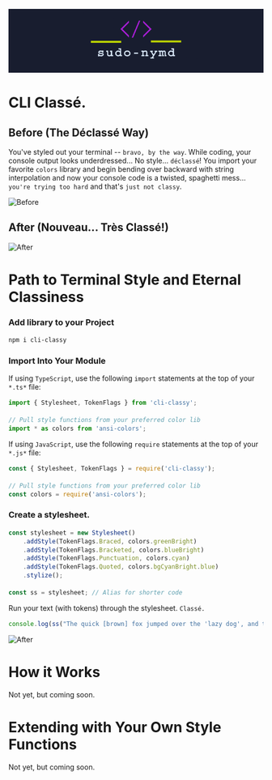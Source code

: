![Sudo-Nymd](https://github.com/sudo-nymd/branding/blob/main/images/banner.png?raw=true)
# CLI Classé.

## Before (The Déclassé Way)

You've styled out your terminal -- ```bravo, by the way```. While coding, your console output looks underdressed... No style... ```déclassé```! You import your favorite ```colors``` library and begin bending over backward with string interpolation and now your console code is a twisted, spaghetti mess... ```you're trying too hard``` and that's ```just not classy```.

![Before](https://github.com/sudo-nymd/cli-stylesheets/blob/master/images/before.png?raw=true)

## After (Nouveau... Très Classé!)

![After](https://github.com/sudo-nymd/cli-stylesheets/blob/master/images/after.png?raw=true)

# Path to Terminal Style and Eternal Classiness

### Add library to your Project

``` bash
npm i cli-classy
``` 

### Import Into Your Module

If using ```TypeScript```, use the following ```import``` statements at the top of your ```*.ts*``` file:

``` javascript
import { Stylesheet, TokenFlags } from 'cli-classy';

// Pull style functions from your preferred color lib
import * as colors from 'ansi-colors';
```

If using ```JavaScript```, use the following ```require``` statements at the top of your ```*.js*``` file:

``` javascript
const { Stylesheet, TokenFlags } = require('cli-classy');

// Pull style functions from your preferred color lib
const colors = require('ansi-colors');
```

### Create a stylesheet.

``` javascript
const stylesheet = new Stylesheet()
    .addStyle(TokenFlags.Braced, colors.greenBright)
    .addStyle(TokenFlags.Bracketed, colors.blueBright)
    .addStyle(TokenFlags.Punctuation, colors.cyan)
    .addStyle(TokenFlags.Quoted, colors.bgCyanBright.blue)
    .stylize();

const ss = stylesheet; // Alias for shorter code
```

Run your text (with tokens) through the stylesheet. ```Classé.```

``` javascript
console.log(ss("The quick [brown] fox jumped over the 'lazy dog', and the {cow} jumped over the moon! Enough said."));
```

![After](https://github.com/sudo-nymd/cli-stylesheets/blob/master/images/after-small.png?raw=true)

# How it Works

Not yet, but coming soon.
# Extending with Your Own Style Functions

Not yet, but coming soon.

